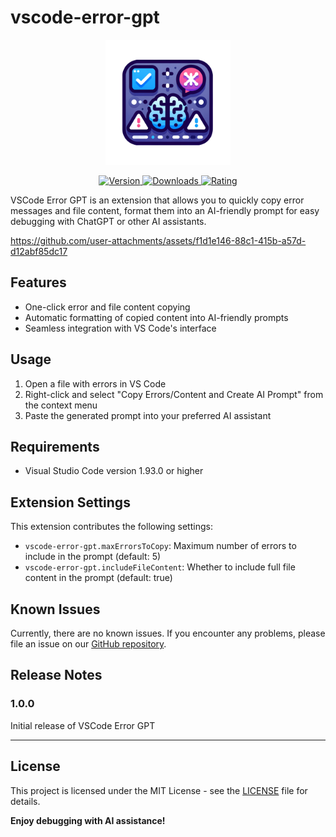 # vscode-error-gpt

<p align="center">
  <img src="images/icon.png" alt="VSCode Error GPT Logo" width="200" height="200">
</p>
<p align="center">
  <a href="https://marketplace.visualstudio.com/items?itemName=FasterLight.vscode-error-gpt">
    <img src="https://img.shields.io/visual-studio-marketplace/v/FasterLight.vscode-error-gpt" alt="Version">
  </a>
  <a href="https://marketplace.visualstudio.com/items?itemName=FasterLight.vscode-error-gpt">
    <img src="https://img.shields.io/visual-studio-marketplace/d/FasterLight.vscode-error-gpt" alt="Downloads">
  </a>
  <a href="https://marketplace.visualstudio.com/items?itemName=FasterLight.vscode-error-gpt">
    <img src="https://img.shields.io/visual-studio-marketplace/r/FasterLight.vscode-error-gpt" alt="Rating">
  </a>
</p>


VSCode Error GPT is an extension that allows you to quickly copy error messages and file content, format them into an AI-friendly prompt for easy debugging with ChatGPT or other AI assistants.



https://github.com/user-attachments/assets/f1d1e146-88c1-415b-a57d-d12abf85dc17



## Features

- One-click error and file content copying
- Automatic formatting of copied content into AI-friendly prompts
- Seamless integration with VS Code's interface



## Usage

1. Open a file with errors in VS Code
2. Right-click and select "Copy Errors/Content and Create AI Prompt" from the context menu
3. Paste the generated prompt into your preferred AI assistant

## Requirements

- Visual Studio Code version 1.93.0 or higher

## Extension Settings

This extension contributes the following settings:

* `vscode-error-gpt.maxErrorsToCopy`: Maximum number of errors to include in the prompt (default: 5)
* `vscode-error-gpt.includeFileContent`: Whether to include full file content in the prompt (default: true)

## Known Issues

Currently, there are no known issues. If you encounter any problems, please file an issue on our [GitHub repository](https://github.com/ChenYCL/vscode-error-gpt).

## Release Notes

### 1.0.0

Initial release of VSCode Error GPT

---


## License

This project is licensed under the MIT License - see the [LICENSE](LICENSE) file for details.


**Enjoy debugging with AI assistance!**
